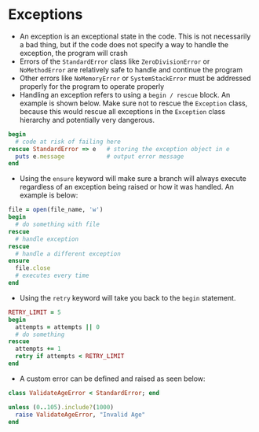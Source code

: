 # Exceptions

* An exception is an exceptional state in the code.
This is not necessarily a bad thing, but if the code does not specify a way to handle the exception, the program will crash
* Errors of the `StandardError` class like `ZeroDivisionError` or `NoMethodError` are relatively safe to handle and continue the program
* Other errors like `NoMemoryError` or `SystemStackError` must be addressed properly for the program to operate properly
* Handling an exception refers to using a `begin / rescue` block. An example is shown below.
Make sure not to rescue the `Exception` class, because this would rescue all exceptions in the `Exception` class hierarchy and potentially very dangerous.

```ruby { .line-numbers }
begin
  # code at risk of failing here
rescue StandardError => e   # storing the exception object in e
  puts e.message            # output error message
end
```

* Using the `ensure` keyword will make sure a branch will always execute regardless of an exception being raised or how it was handled.
An example is below:

```ruby { .line-numbers }
file = open(file_name, 'w')
begin
  # do something with file
rescue
  # handle exception
rescue
  # handle a different exception
ensure
  file.close
  # executes every time
end
```

* Using the `retry` keyword will take you back to the `begin` statement.

```ruby { .line-numbers }
RETRY_LIMIT = 5
begin
  attempts = attempts || 0
  # do something
rescue
  attempts += 1
  retry if attempts < RETRY_LIMIT
end
```

* A custom error can be defined and raised as seen below:

```ruby { .line-numbers }
class ValidateAgeError < StandardError; end

unless (0..105).include?(1000)
  raise ValidateAgeError, "Invalid Age"
end
```
